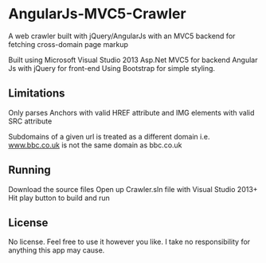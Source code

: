 # AngularJs-MVC5-Crawler
A web crawler built with jQuery/AngularJs with an MVC5 backend for fetching cross-domain page markup

Built using Microsoft Visual Studio 2013
Asp.Net MVC5 for backend
Angular Js with jQuery for front-end
Using Bootstrap for simple styling.

## Limitations
Only parses Anchors with valid HREF attribute and IMG elements with valid SRC attribute

Subdomains of a given url is treated as a different domain i.e. www.bbc.co.uk is not the same domain as bbc.co.uk

## Running
Download the source files
Open up Crawler.sln file with Visual Studio 2013+
Hit play button to build and run

## License
No license. Feel free to use it however you like. I take no responsibility for anything this app may cause.